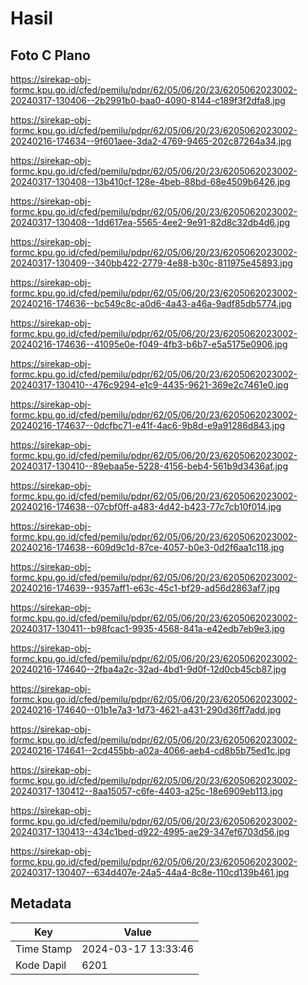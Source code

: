 # Hasil

## Foto C Plano

https://sirekap-obj-formc.kpu.go.id/cfed/pemilu/pdpr/62/05/06/20/23/6205062023002-20240317-130406--2b2991b0-baa0-4090-8144-c189f3f2dfa8.jpg

https://sirekap-obj-formc.kpu.go.id/cfed/pemilu/pdpr/62/05/06/20/23/6205062023002-20240216-174634--9f601aee-3da2-4769-9465-202c87264a34.jpg

https://sirekap-obj-formc.kpu.go.id/cfed/pemilu/pdpr/62/05/06/20/23/6205062023002-20240317-130408--13b410cf-128e-4beb-88bd-68e4509b6426.jpg

https://sirekap-obj-formc.kpu.go.id/cfed/pemilu/pdpr/62/05/06/20/23/6205062023002-20240317-130408--1dd617ea-5565-4ee2-9e91-82d8c32db4d6.jpg

https://sirekap-obj-formc.kpu.go.id/cfed/pemilu/pdpr/62/05/06/20/23/6205062023002-20240317-130409--340bb422-2779-4e88-b30c-811975e45893.jpg

https://sirekap-obj-formc.kpu.go.id/cfed/pemilu/pdpr/62/05/06/20/23/6205062023002-20240216-174636--bc549c8c-a0d6-4a43-a46a-9adf85db5774.jpg

https://sirekap-obj-formc.kpu.go.id/cfed/pemilu/pdpr/62/05/06/20/23/6205062023002-20240216-174636--41095e0e-f049-4fb3-b6b7-e5a5175e0906.jpg

https://sirekap-obj-formc.kpu.go.id/cfed/pemilu/pdpr/62/05/06/20/23/6205062023002-20240317-130410--476c9294-e1c9-4435-9621-369e2c7461e0.jpg

https://sirekap-obj-formc.kpu.go.id/cfed/pemilu/pdpr/62/05/06/20/23/6205062023002-20240216-174637--0dcfbc71-e41f-4ac6-9b8d-e9a91286d843.jpg

https://sirekap-obj-formc.kpu.go.id/cfed/pemilu/pdpr/62/05/06/20/23/6205062023002-20240317-130410--89ebaa5e-5228-4156-beb4-561b9d3436af.jpg

https://sirekap-obj-formc.kpu.go.id/cfed/pemilu/pdpr/62/05/06/20/23/6205062023002-20240216-174638--07cbf0ff-a483-4d42-b423-77c7cb10f014.jpg

https://sirekap-obj-formc.kpu.go.id/cfed/pemilu/pdpr/62/05/06/20/23/6205062023002-20240216-174638--609d9c1d-87ce-4057-b0e3-0d2f6aa1c118.jpg

https://sirekap-obj-formc.kpu.go.id/cfed/pemilu/pdpr/62/05/06/20/23/6205062023002-20240216-174639--9357aff1-e63c-45c1-bf29-ad56d2863af7.jpg

https://sirekap-obj-formc.kpu.go.id/cfed/pemilu/pdpr/62/05/06/20/23/6205062023002-20240317-130411--b98fcac1-9935-4568-841a-e42edb7eb9e3.jpg

https://sirekap-obj-formc.kpu.go.id/cfed/pemilu/pdpr/62/05/06/20/23/6205062023002-20240216-174640--2fba4a2c-32ad-4bd1-9d0f-12d0cb45cb87.jpg

https://sirekap-obj-formc.kpu.go.id/cfed/pemilu/pdpr/62/05/06/20/23/6205062023002-20240216-174640--01b1e7a3-1d73-4621-a431-290d36ff7add.jpg

https://sirekap-obj-formc.kpu.go.id/cfed/pemilu/pdpr/62/05/06/20/23/6205062023002-20240216-174641--2cd455bb-a02a-4066-aeb4-cd8b5b75ed1c.jpg

https://sirekap-obj-formc.kpu.go.id/cfed/pemilu/pdpr/62/05/06/20/23/6205062023002-20240317-130412--8aa15057-c6fe-4403-a25c-18e6909eb113.jpg

https://sirekap-obj-formc.kpu.go.id/cfed/pemilu/pdpr/62/05/06/20/23/6205062023002-20240317-130413--434c1bed-d922-4995-ae29-347ef6703d56.jpg

https://sirekap-obj-formc.kpu.go.id/cfed/pemilu/pdpr/62/05/06/20/23/6205062023002-20240317-130407--634d407e-24a5-44a4-8c8e-110cd139b461.jpg


## Metadata

| Key        | Value               |
| ---------- | ------------------- |
| Time Stamp | 2024-03-17 13:33:46 |
| Kode Dapil | 6201                |



